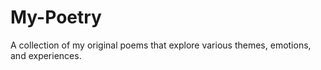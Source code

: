 # My-Poetry
A collection of my original poems that explore various themes, emotions, and experiences. 
